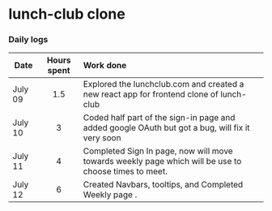# lunch-club clone

### Daily logs

| Date    | Hours spent | Work done                                                                                            |
| ------- | :---------: | :--------------------------------------------------------------------------------------------------- |
| July 09 |     1.5     | Explored the lunchclub.com and created a new react app for frontend clone of lunch-club              |
| July 10 |      3      | Coded half part of the sign-in page and added google OAuth but got a bug, will fix it very soon      |
| July 11 |      4      | Completed Sign In page, now will move towards weekly page which will be use to choose times to meet. |
| July 12 |      6      | Created Navbars, tooltips, and Completed Weekly page .                                               |
